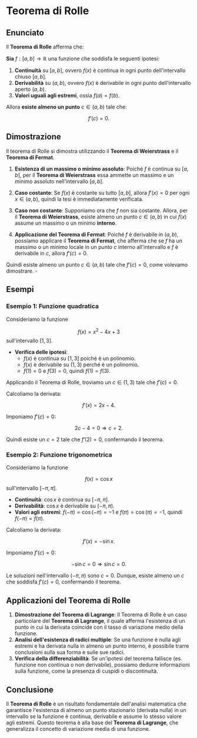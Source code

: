 # Teorema di Rolle

## Enunciato
Il **Teorema di Rolle** afferma che:

**Sia** $f: [a,b] \to \mathbb{R}$ una funzione che soddisfa le seguenti ipotesi:

1. **Continuità** su $[a,b]$, ovvero $f(x)$ è continua in ogni punto dell'intervallo chiuso $[a,b]$.
2. **Derivabilità** su $(a,b)$, ovvero $f(x)$ è derivabile in ogni punto dell'intervallo aperto $(a,b)$.
3. **Valori uguali agli estremi**, ossia $f(a) = f(b)$.

Allora **esiste almeno un punto** $c \in (a,b)$ tale che:

$$
f'(c) = 0.
$$

## Dimostrazione

Il teorema di Rolle si dimostra utilizzando il **Teorema di Weierstrass** e il **Teorema di Fermat**.

1. **Esistenza di un massimo o minimo assoluto**: Poiché $f$ è continua su $[a,b]$, per il **Teorema di Weierstrass** essa ammette un massimo e un minimo assoluto nell'intervallo $[a,b]$.

2. **Caso costante**: Se $f(x)$ è costante su tutto $[a,b]$, allora $f'(x) = 0$ per ogni $x \in (a,b)$, quindi la tesi è immediatamente verificata.

3. **Caso non costante**: Supponiamo ora che $f$ non sia costante. Allora, per il **Teorema di Weierstrass**, esiste almeno un punto $c \in (a,b)$ in cui $f(x)$ assume un massimo o un minimo **interno**.

4. **Applicazione del Teorema di Fermat**: Poiché $f$ è derivabile in $(a,b)$, possiamo applicare il **Teorema di Fermat**, che afferma che se $f$ ha un massimo o un minimo locale in un punto $c$ interno all'intervallo e $f$ è derivabile in $c$, allora $f'(c) = 0$.

Quindi esiste almeno un punto $c \in (a,b)$ tale che $f'(c) = 0$, come volevamo dimostrare. $\square$

## Esempi

### Esempio 1: Funzione quadratica
Consideriamo la funzione

$$
f(x) = x^2 - 4x + 3
$$
sull'intervallo $[1,3]$.

- **Verifica delle ipotesi**:
  - $f(x)$ è continua su $[1,3]$ poiché è un polinomio.
  - $f(x)$ è derivabile su $(1,3)$ perché è un polinomio.
  - $f(1) = 0$ e $f(3) = 0$, quindi $f(1) = f(3)$.

Applicando il Teorema di Rolle, troviamo un $c \in (1,3)$ tale che $f'(c) = 0$.

Calcoliamo la derivata:

$$
f'(x) = 2x - 4.
$$

Imponiamo $f'(c) = 0$:

$$
2c - 4 = 0 \Rightarrow c = 2.
$$

Quindi esiste un $c = 2$ tale che $f'(2) = 0$, confermando il teorema.

### Esempio 2: Funzione trigonometrica
Consideriamo la funzione

$$
f(x) = \cos x
$$
sull'intervallo $\left[ -\pi, \pi \right]$.

- **Continuità**: $\cos x$ è continua su $[-\pi, \pi]$.
- **Derivabilità**: $\cos x$ è derivabile su $(-\pi, \pi)$.
- **Valori agli estremi**: $f(-\pi) = \cos(-\pi) = -1$ e $f(\pi) = \cos(\pi) = -1$, quindi $f(-\pi) = f(\pi)$.

Calcoliamo la derivata:

$$
f'(x) = -\sin x.
$$

Imponiamo $f'(c) = 0$:

$$
-\sin c = 0 \Rightarrow \sin c = 0.
$$

Le soluzioni nell'intervallo $(-\pi, \pi)$ sono $c = 0$. Dunque, esiste almeno un $c$ che soddisfa $f'(c) = 0$, confermando il teorema.

## Applicazioni del Teorema di Rolle

1. **Dimostrazione del Teorema di Lagrange**: Il Teorema di Rolle è un caso particolare del **Teorema di Lagrange**, il quale afferma l'esistenza di un punto in cui la derivata coincide con il tasso di variazione medio della funzione.
2. **Analisi dell'esistenza di radici multiple**: Se una funzione è nulla agli estremi e ha derivata nulla in almeno un punto interno, è possibile trarre conclusioni sulla sua forma e sulle sue radici.
3. **Verifica della differenziabilità**: Se un'ipotesi del teorema fallisce (es. funzione non continua o non derivabile), possiamo dedurre informazioni sulla funzione, come la presenza di cuspidi o discontinuità.

## Conclusione

Il **Teorema di Rolle** è un risultato fondamentale dell'analisi matematica che garantisce l'esistenza di almeno un punto stazionario (derivata nulla) in un intervallo se la funzione è continua, derivabile e assume lo stesso valore agli estremi. Questo teorema è alla base del **Teorema di Lagrange**, che generalizza il concetto di variazione media di una funzione.